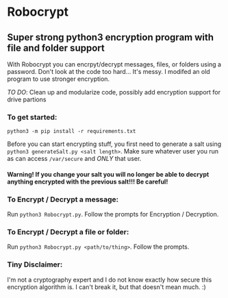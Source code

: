 # Robocrypt
## Super strong python3 encryption program with file and folder support

With Robocrypt you can encrpyt/decrypt messages, files, or folders using a password.
Don't look at the code too hard... It's messy. I modifed an old program to use stronger encryption.

_TO DO_: Clean up and modularize code, possibly add encryption support for drive partions

### To get started:
```console
python3 -m pip install -r requirements.txt
```
Before you can start encrypting stuff, you first need to generate a salt using `python3 generateSalt.py <salt length>`. Make sure whatever user you run as can access `/var/secure` and *ONLY* that user.
#### Warning! If you change your salt you will no longer be able to decrypt anything encrypted with the previous salt!!! Be careful!

### To Encrypt / Decrypt a message:
Run `python3 Robocrypt.py`. Follow the prompts for Encryption / Decryption.

### To Encrypt / Decrypt a file or folder:
Run `python3 Robocrypt.py <path/to/thing>`. Follow the prompts.

### Tiny Disclaimer:
I'm not a cryptography expert and I do not know exactly how secure this encryption algorithm is. I can't break it, but that doesn't mean much. :)  
